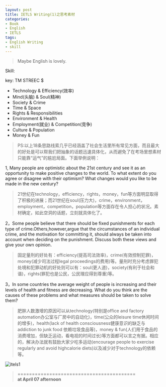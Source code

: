 ```yaml
---
layout: post
title: IETLS Writing(1)之思考素材
categories:
- Book
- English
- IETLS
tags:
- English Writing
- skill
---
```


> Maybe English is lovely.  

Skill:

key: TM STREEC $  

- Technology & Efficiency(效率)
- Mind(头脑) & Soul(精神)
- Society & Crime
- Time & Space
- Rights & Responsibilities
- Environment & Health
- Employment(就业) & Competition(竞争)
- Culture & Population
- Money & Fun  

> PS:以上18条思路线索几乎已经涵盖了社会生活里所有常见方面，而且最大的好处是可以帮我们把抽象的话题迅速具体化，从而避免了在考场里想素材只能靠“运气”的尴尬局面。下面举例说明：  


1, Many people are optimistic about the 21st century and see it as an opportunity to make positive changes to the world. To what extent do you agree or disagree with their optimism? What changes would you like to be made in the new century?  

> 21世纪在technology，efficiency，rights，money，fun等方面明显取得了积极的进展；而21世纪在soul(压力大)，crime，environment，employment，competition，population等方面存在令人担心的状况。素材确定，如此空洞的话题，立刻就具体化了。  

2，Some people believe that there should be fixed punishments for each type of crime.Others,however,argue that the circumstances of an individual crime, and the motivation for committing it, should always be taken into account when deciding on the punishment. Discuss both these views and give your own opinion.  

> 固定量刑的好处有：efficiency(提高司法效率)，crime(有效控制犯罪)， money(减少司法过程legal proceedings的费用)等。量刑时充分考虑罪犯处境和犯罪动机的好处则可以有：soul(更人道)，society(有利于社会和谐)，rights(罪犯也是公民，公民理应得到尊重)等。  

3，In some countries the average weight of people is increasing and their levels of health and fitness are decreasing. What do you think are the causes of these problems  and what measures should be taken to solve them?  

> 肥胖人数激增的原因可以从technology(特别是office and factory automation办公室与厂房中的自动化)，time(公众的leisure time休闲时间的增多)，health(lack of health consciousness健康意识的缺乏与addiction to junk food 依赖垃圾食品等)，money & fun(人们用于食品的消费增加，但缺乏运动，看电视的时间过长)等方面都可以言之有据。相应的，解决办法就有鼓励大家少吃多运动(encourage people to exercise regularly and avoid highcalorie diets)以及减少对于technology的依赖等。  

![itels1](http://i.imgur.com/7EwDlwb.jpg)


> =========================================          
> __at April 07 afternoon__     
